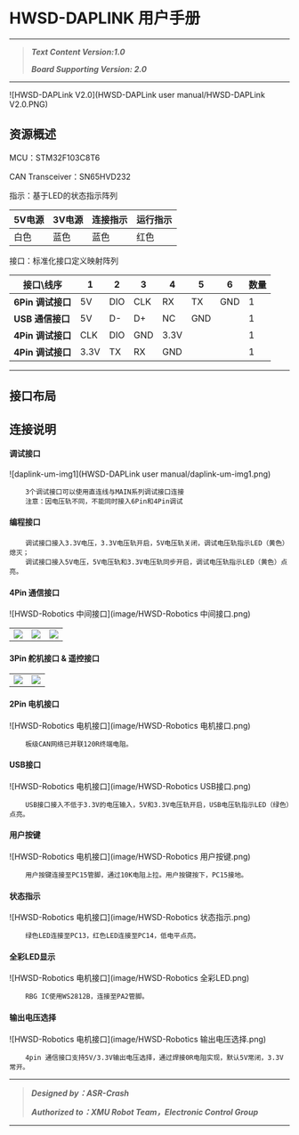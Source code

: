 # HWSD-DAPLINK 用户手册

---

> ***Text Content Version:1.0***
>
> ***Board Supporting Version: 2.0***

---

![HWSD-DAPLink V2.0](HWSD-DAPLink user manual/HWSD-DAPLink V2.0.PNG)

## 资源概述

MCU：STM32F103C8T6

CAN Transceiver：SN65HVD232

指示：基于LED的状态指示阵列

| 5V电源 | 3V电源 | 连接指示 | 运行指示 |
| ------ | ------ | -------- | -------- |
| 白色   | 蓝色   | 蓝色     | 红色     |

接口：标准化接口定义映射阵列

| 接口\线序         | 1    | 2    | 3    | 4    | 5    | 6    | 数量 |
| ----------------- | ---- | ---- | ---- | ---- | ---- | ---- | ---- |
| **6Pin 调试接口** | 5V   | DIO  | CLK  | RX   | TX   | GND  | 1    |
| **USB 通信接口**  | 5V   | D-   | D+   | NC   | GND  |      | 1    |
| **4Pin 调试接口** | CLK  | DIO  | GND  | 3.3V |      |      | 1    |
| **4Pin 调试接口** | 3.3V | TX   | RX   | GND  |      |      | 1    |

---

## 接口布局


## 连接说明

#### 调试接口

![daplink-um-img1](HWSD-DAPLink user manual/daplink-um-img1.png)

		3个调试接口可以使用直连线与MAIN系列调试接口连接
		注意：因电压轨不同，不能同时接入6Pin和4Pin调试

#### 编程接口

		调试接口接入3.3V电压，3.3V电压轨开启，5V电压轨关闭，调试电压轨指示LED（黄色）熄灭；
		调试接口接入5V电压，5V电压轨和3.3V电压轨同步开启，调试电压轨指示LED（黄色）点亮。	

#### 4Pin 通信接口

![HWSD-Robotics 中间接口](image/HWSD-Robotics 中间接口.png)

<table>
    <tr>
        <td><img src='image/HWSD-Robotics 算法设备接口.png'>
        <td><img src='image/HWSD-Robotics 板级通信接口.png'>
        <td><img src='image/HWSD-Robotics 裁判系统接口.png'>
        </td>
    </tr>
</table>

#### 3Pin 舵机接口 & 遥控接口

<table>
    <tr>
        <td><img src='image/HWSD-Robotics 舵机接口.png'>
        <td><img src='image/HWSD-Robotics 遥控接口.png'>
        </td>
    </tr>
</table>

#### 2Pin 电机接口

![HWSD-Robotics 电机接口](image/HWSD-Robotics 电机接口.png)

		板级CAN网络已并联120R终端电阻。

#### USB接口

![HWSD-Robotics 电机接口](image/HWSD-Robotics USB接口.png)

		USB接口接入不低于3.3V的电压输入，5V和3.3V电压轨开启，USB电压轨指示LED（绿色）点亮。

#### 用户按键

![HWSD-Robotics 电机接口](image/HWSD-Robotics 用户按键.png)

		用户按键连接至PC15管脚，通过10K电阻上拉。用户按键按下，PC15接地。

#### 状态指示

![HWSD-Robotics 电机接口](image/HWSD-Robotics 状态指示.png)

		绿色LED连接至PC13，红色LED连接至PC14，低电平点亮。

#### 全彩LED显示

![HWSD-Robotics 电机接口](image/HWSD-Robotics 全彩LED.png)

		RBG IC使用WS2812B，连接至PA2管脚。

#### 输出电压选择

![HWSD-Robotics 电机接口](image/HWSD-Robotics 输出电压选择.png)

		4pin 通信接口支持5V/3.3V输出电压选择，通过焊接0R电阻实现，默认5V常闭，3.3V常开。

---

>***Designed by：ASR-Crash***
>
>***Authorized to：XMU Robot Team，Electronic Control Group***

---

